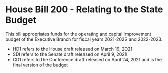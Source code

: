 # House Bill 200 - Relating to the State Budget

This bill appropriates funds for the operating and capital improvement budget of the Executive Branch for fiscal years 2021-2022 and 2022-2023.
- HD1 refers to the House draft released on March 19, 2021
- SDI refers to the Senate draft released on April 9, 2021
- CD1 refers to the Conference draft released on April 24, 2021 and is the final version of the budget
